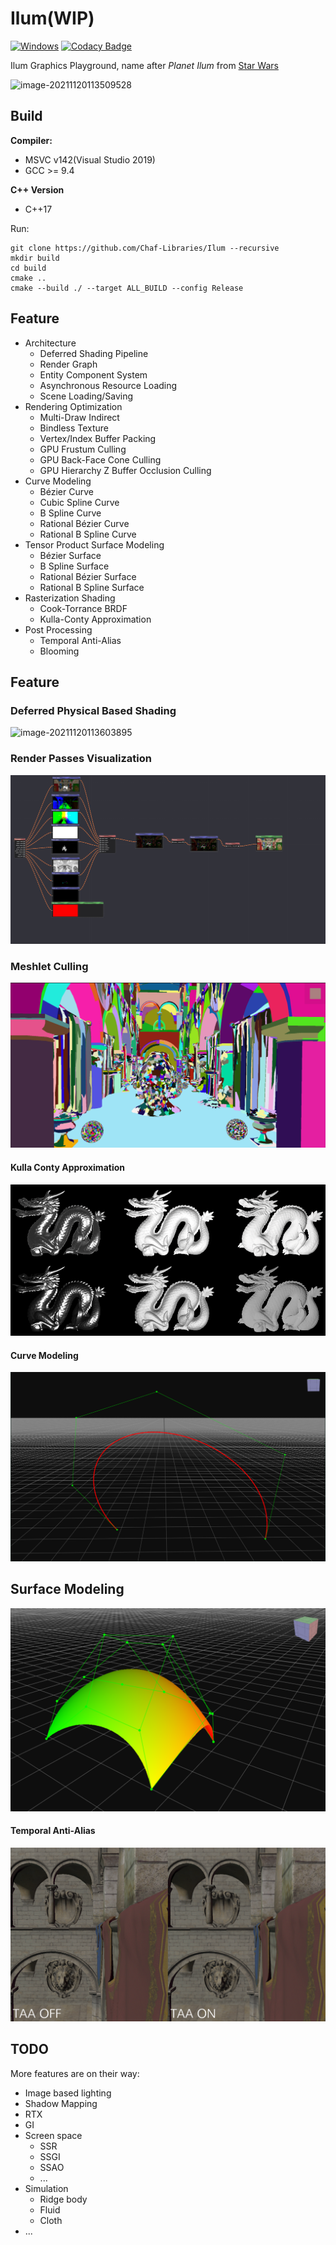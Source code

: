# Ilum(WIP)

[![Windows](https://github.com/Chaf-Libraries/Ilum/actions/workflows/windows.yml/badge.svg)](https://github.com/Chaf-Libraries/Ilum/actions/workflows/windows.yml) [![Codacy Badge](https://app.codacy.com/project/badge/Grade/b0cb3a2729ee4be783dd5feb2cc67eb6)](https://www.codacy.com/gh/Chaf-Libraries/IlumEngine/dashboard?utm_source=github.com&amp;utm_medium=referral&amp;utm_content=Chaf-Libraries/IlumEngine&amp;utm_campaign=Badge_Grade)

Ilum Graphics Playground, name after *Planet Ilum* from [Star Wars](https://starwars.fandom.com/es/wiki/Ilum)

![image-20211120113509528](README/image-20211120113509528.png)

## Build

**Compiler:**

* MSVC v142(Visual Studio 2019)
* GCC >= 9.4

**C++ Version**

* C++17

Run:

```shell
git clone https://github.com/Chaf-Libraries/Ilum --recursive
mkdir build
cd build
cmake ..
cmake --build ./ --target ALL_BUILD --config Release
```

## Feature

* Architecture
  * Deferred Shading Pipeline
  * Render Graph
  * Entity Component System
  * Asynchronous Resource Loading
  * Scene Loading/Saving
* Rendering Optimization
  * Multi-Draw Indirect
  * Bindless Texture
  * Vertex/Index Buffer Packing
  * GPU Frustum Culling
  * GPU Back-Face Cone Culling
  * GPU Hierarchy Z Buffer Occlusion Culling
* Curve Modeling
  * Bézier Curve
  * Cubic Spline Curve
  * B Spline Curve
  * Rational Bézier Curve
  * Rational B Spline Curve
* Tensor Product Surface Modeling
  * Bézier Surface
  * B Spline Surface
  * Rational Bézier Surface
  * Rational B Spline Surface
* Rasterization Shading
  * Cook-Torrance BRDF
  * Kulla-Conty Approximation
* Post Processing
  * Temporal Anti-Alias
  * Blooming


## Feature

### Deferred Physical Based Shading

![image-20211120113603895](README/image-20211120113603895.png)

### Render Passes Visualization

![image-20211120113259237](README/image-20211120113259237.png)

### Meshlet Culling

![image-20211130105935862](README/image-20211130105935862.png)

#### Kulla Conty Approximation

![image-20211231141039926](README/image-20211231141039926.png)

#### Curve Modeling

![image-20220108150839809](README/image-20220108150839809.png)

## Surface Modeling

![image-20220108151149909](README/image-20220108151149909.png)

#### Temporal Anti-Alias

![image-20220111121723309](README/image-20220111121723309.png)

## TODO

More features are on their way:

* Image based lighting
* Shadow Mapping
* RTX
* GI
* Screen space
  * SSR
  * SSGI
  * SSAO
  * ...
* Simulation
  * Ridge body
  * Fluid
  * Cloth
* ...
